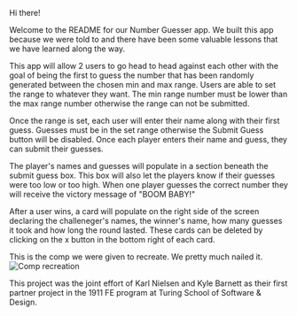 Hi there!

Welcome to the README for our Number Guesser app.  We built this app because we were told to and there have been some valuable lessons that we have learned along the way.  

This app will allow 2 users to go head to head against each other with the goal of being the first to guess the number that has been randomly generated between the chosen min and max range.  Users are able to set the range to whatever they want.  The min range number must be lower than the max range number otherwise the range can not be submitted.

Once the range is set, each user will enter their name along with their first guess.  Guesses must be in the set range otherwise the Submit Guess button will be disabled.  Once each player enters their name and guess, they can submit their guesses.  

The player's names and guesses will populate in a section beneath the submit guess box.  This box will also let the players know if their guesses were too low or too high.  When one player guesses the correct number they will receive the victory message of "BOOM BABY!"  

After a user wins, a card will populate on the right side of the screen declaring the challeneger's names, the winner's name, how many guesses it took and how long the round lasted.  These cards can be deleted by clicking on the x button in the bottom right of each card.  

This is the comp we were given to recreate.  We pretty much nailed it.  
![Comp recreation](https://frontend.turing.io/projects/module-1/assets/number-guesser/winner-cards.jpg)

This project was the joint effort of Karl Nielsen and Kyle Barnett as their first partner project in the 1911 FE program at Turing School of Software & Design.  
